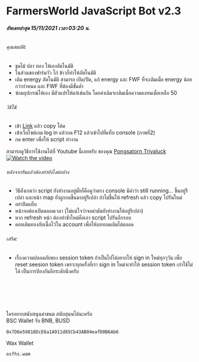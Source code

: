 # FarmersWorld JavaScript Bot v2.3

###### **อัพเดทล่าสุด 15/11/2021 เวลา 03:20 น.**

###### คุณสมบัติ:
- ขุดไม้ ปลา ทอง ให้เองอัตโนมัติ
- ในส่วนของฟาร์มวัว ไก่ ข้าวก็ทำให้อัตโนมัติ
- เติม energy อัตโนมัติ สามารถ เปิด/ปิด, แก้ energy และ FWF ที่จะเติมเมื่อ energy น้อยกว่ากำหนด และ FWF ที่ต้องมีขั้นต่ำ
- ซ่อมอุปกรณ์ให้เอง มีตัวแปรให้แก้เช่นกัน โดยค่าเดิมจะเติมเมื่อความคงทนเมื่อเหลือ 50

###### วิธีใช้:
- เข้า [Link](https://raw.githubusercontent.com/supphawit/farmersworld_bot/main/farmersworld_bot.js) แล้ว copy โค้ด 
- เข้าเว็บไซต์เกม log in แล้วกด F12 แล้วเข้าไปที่แท็บ console (ภาพที่2)
- กด enter เพื่อให้ script ทำงาน

สามารถดูวิธีการใช้งานได้ที่ Youtube นี้เลยครับ ของคุณ [Pongsatorn Triyaluck](https://www.youtube.com/channel/UCrq1QcIv-wRAaHcndns5zYA) <br/>
[![Watch the video](https://img.youtube.com/vi/HNSawTnrbMI/0.jpg)](https://www.youtube.com/watch?v=HNSawTnrbMI)

###### หลังจากรันแล้วต้องทำยังไงต่อบ้าง
- วิธีสังเกตว่า script ยังทำงานอยู่มั้ยก็คือดูว่าตรง console มีคำว่า still running... ขึ้นอยู่รึเปล่า และหน้า map ยังถูกกดขึ้นมาอยู่รึเปล่า ถ้าไม่ขึ้นให้ refresh แล้ว copy ไปรันใหม่
- อย่าปิดแท็บ
- หน้าจอต้องเปิดตลอดเวลา (ไม่แน่ใจว่าจอดำมันยังทำงานให้อยู่รึเปล่า)
- หาก refresh หน้า ต้องทำซ้ำใหม่คือเอา script ไปรันอีกรอบ
- คอยเติมทองกับเนื้อไว้ใน account เพื่อให้บอทกดเติมได้ตลอด

###### เสริม:
- เรื่องความปลอดภัยของ session token ถ้าเป็นไปได้อยากให้ sign in ใหม่ทุกๆวัน เพื่อ reset seesion token เพราะทุกครั้งที่เรา sign in ใหม่จะทำให้ session token เก่าใช้ไม่ได้ เป็นการป้องกันอีกระดับนึงครับ

<br/><br/>
---
ใครอยากสนับสนุนค่าขนม สนับสุนนได้นะครับ 
<br/>
BSC Wallet รับ BNB, BUSD
```
0x7D6e59818DcE6a1A911d85Cb43AB04eafD0B6Ab6
```
Wax Wallet
```
osfhs.wam
```
